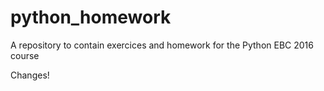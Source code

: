 # python_homework
A repository to contain exercices and homework for the Python EBC 2016 course

Changes!